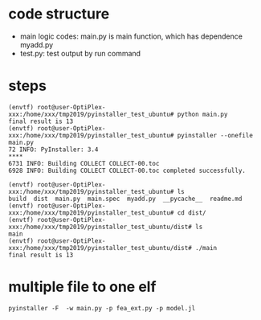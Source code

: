 # code structure


* main logic codes: main.py is main function, which has dependence myadd.py
* test.py: test output by run command


# steps


```
(envtf) root@user-OptiPlex-xxx:/home/xxx/tmp2019/pyinstaller_test_ubuntu# python main.py
final result is 13
(envtf) root@user-OptiPlex-xxx:/home/xxx/tmp2019/pyinstaller_test_ubuntu# pyinstaller --onefile main.py
72 INFO: PyInstaller: 3.4
****
6731 INFO: Building COLLECT COLLECT-00.toc
6928 INFO: Building COLLECT COLLECT-00.toc completed successfully.

(envtf) root@user-OptiPlex-xxx:/home/xxx/tmp2019/pyinstaller_test_ubuntu# ls
build  dist  main.py  main.spec  myadd.py  __pycache__  readme.md
(envtf) root@user-OptiPlex-xxx:/home/xxx/tmp2019/pyinstaller_test_ubuntu# cd dist/
(envtf) root@user-OptiPlex-xxx:/home/xxx/tmp2019/pyinstaller_test_ubuntu/dist# ls
main
(envtf) root@user-OptiPlex-xxx:/home/xxx/tmp2019/pyinstaller_test_ubuntu/dist# ./main
final result is 13

```


# multiple file to one elf

```
pyinstaller -F  -w main.py -p fea_ext.py -p model.jl
```
